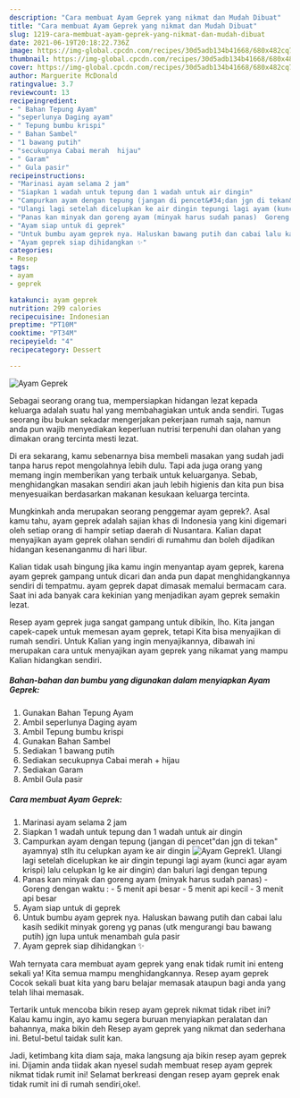 ```yaml
---
description: "Cara membuat Ayam Geprek yang nikmat dan Mudah Dibuat"
title: "Cara membuat Ayam Geprek yang nikmat dan Mudah Dibuat"
slug: 1219-cara-membuat-ayam-geprek-yang-nikmat-dan-mudah-dibuat
date: 2021-06-19T20:18:22.736Z
image: https://img-global.cpcdn.com/recipes/30d5adb134b41668/680x482cq70/ayam-geprek-foto-resep-utama.jpg
thumbnail: https://img-global.cpcdn.com/recipes/30d5adb134b41668/680x482cq70/ayam-geprek-foto-resep-utama.jpg
cover: https://img-global.cpcdn.com/recipes/30d5adb134b41668/680x482cq70/ayam-geprek-foto-resep-utama.jpg
author: Marguerite McDonald
ratingvalue: 3.7
reviewcount: 13
recipeingredient:
- " Bahan Tepung Ayam"
- "seperlunya Daging ayam"
- " Tepung bumbu krispi"
- " Bahan Sambel"
- "1 bawang putih"
- "secukupnya Cabai merah  hijau"
- " Garam"
- " Gula pasir"
recipeinstructions:
- "Marinasi ayam selama 2 jam"
- "Siapkan 1 wadah untuk tepung dan 1 wadah untuk air dingin"
- "Campurkan ayam dengan tepung (jangan di pencet&#34;dan jgn di tekan&#34; ayamnya) stlh itu celupkan ayam ke air dingin"
- "Ulangi lagi setelah dicelupkan ke air dingin tepungi lagi ayam (kunci agar ayam krispi) lalu celupkan lg ke air dingin) dan baluri lagi dengan tepung"
- "Panas kan minyak dan goreng ayam (minyak harus sudah panas)  Goreng dengan waktu :  5 menit api besar 5 menit api kecil 3 menit api besar"
- "Ayam siap untuk di geprek"
- "Untuk bumbu ayam geprek nya. Haluskan bawang putih dan cabai lalu kasih sedikit minyak goreng yg panas (utk mengurangi bau bawang putih) jgn lupa untuk menambah gula pasir"
- "Ayam geprek siap dihidangkan ✨"
categories:
- Resep
tags:
- ayam
- geprek

katakunci: ayam geprek 
nutrition: 299 calories
recipecuisine: Indonesian
preptime: "PT10M"
cooktime: "PT34M"
recipeyield: "4"
recipecategory: Dessert

---
```



![Ayam Geprek](https://img-global.cpcdn.com/recipes/30d5adb134b41668/680x482cq70/ayam-geprek-foto-resep-utama.jpg)

Sebagai seorang orang tua, mempersiapkan hidangan lezat kepada keluarga adalah suatu hal yang membahagiakan untuk anda sendiri. Tugas seorang ibu bukan sekadar mengerjakan pekerjaan rumah saja, namun anda pun wajib menyediakan keperluan nutrisi terpenuhi dan olahan yang dimakan orang tercinta mesti lezat.

Di era  sekarang, kamu sebenarnya bisa membeli masakan yang sudah jadi tanpa harus repot mengolahnya lebih dulu. Tapi ada juga orang yang memang ingin memberikan yang terbaik untuk keluarganya. Sebab, menghidangkan masakan sendiri akan jauh lebih higienis dan kita pun bisa menyesuaikan berdasarkan makanan kesukaan keluarga tercinta. 



Mungkinkah anda merupakan seorang penggemar ayam geprek?. Asal kamu tahu, ayam geprek adalah sajian khas di Indonesia yang kini digemari oleh setiap orang di hampir setiap daerah di Nusantara. Kalian dapat menyajikan ayam geprek olahan sendiri di rumahmu dan boleh dijadikan hidangan kesenanganmu di hari libur.

Kalian tidak usah bingung jika kamu ingin menyantap ayam geprek, karena ayam geprek gampang untuk dicari dan anda pun dapat menghidangkannya sendiri di tempatmu. ayam geprek dapat dimasak memalui bermacam cara. Saat ini ada banyak cara kekinian yang menjadikan ayam geprek semakin lezat.

Resep ayam geprek juga sangat gampang untuk dibikin, lho. Kita jangan capek-capek untuk memesan ayam geprek, tetapi Kita bisa menyajikan di rumah sendiri. Untuk Kalian yang ingin menyajikannya, dibawah ini merupakan cara untuk menyajikan ayam geprek yang nikamat yang mampu Kalian hidangkan sendiri.

<!--inarticleads1-->

##### Bahan-bahan dan bumbu yang digunakan dalam menyiapkan Ayam Geprek:

1. Gunakan  Bahan Tepung Ayam
1. Ambil seperlunya Daging ayam
1. Ambil  Tepung bumbu krispi
1. Gunakan  Bahan Sambel
1. Sediakan 1 bawang putih
1. Sediakan secukupnya Cabai merah + hijau
1. Sediakan  Garam
1. Ambil  Gula pasir




<!--inarticleads2-->

##### Cara membuat Ayam Geprek:

1. Marinasi ayam selama 2 jam
1. Siapkan 1 wadah untuk tepung dan 1 wadah untuk air dingin
1. Campurkan ayam dengan tepung (jangan di pencet&#34;dan jgn di tekan&#34; ayamnya) stlh itu celupkan ayam ke air dingin
<img src="https://img-global.cpcdn.com/steps/88042098ffed1d71/160x128cq70/ayam-geprek-langkah-memasak-3-foto.jpg" alt="Ayam Geprek">1. Ulangi lagi setelah dicelupkan ke air dingin tepungi lagi ayam (kunci agar ayam krispi) lalu celupkan lg ke air dingin) dan baluri lagi dengan tepung
1. Panas kan minyak dan goreng ayam (minyak harus sudah panas)  - Goreng dengan waktu :  - 5 menit api besar - 5 menit api kecil - 3 menit api besar
1. Ayam siap untuk di geprek
1. Untuk bumbu ayam geprek nya. Haluskan bawang putih dan cabai lalu kasih sedikit minyak goreng yg panas (utk mengurangi bau bawang putih) jgn lupa untuk menambah gula pasir
1. Ayam geprek siap dihidangkan ✨




Wah ternyata cara membuat ayam geprek yang enak tidak rumit ini enteng sekali ya! Kita semua mampu menghidangkannya. Resep ayam geprek Cocok sekali buat kita yang baru belajar memasak ataupun bagi anda yang telah lihai memasak.

Tertarik untuk mencoba bikin resep ayam geprek nikmat tidak ribet ini? Kalau kamu ingin, ayo kamu segera buruan menyiapkan peralatan dan bahannya, maka bikin deh Resep ayam geprek yang nikmat dan sederhana ini. Betul-betul taidak sulit kan. 

Jadi, ketimbang kita diam saja, maka langsung aja bikin resep ayam geprek ini. Dijamin anda tiidak akan nyesel sudah membuat resep ayam geprek nikmat tidak rumit ini! Selamat berkreasi dengan resep ayam geprek enak tidak rumit ini di rumah sendiri,oke!.

